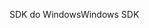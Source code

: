 <span data-ttu-id="a9f3b-101">SDK do Windows</span><span class="sxs-lookup"><span data-stu-id="a9f3b-101">Windows SDK</span></span>